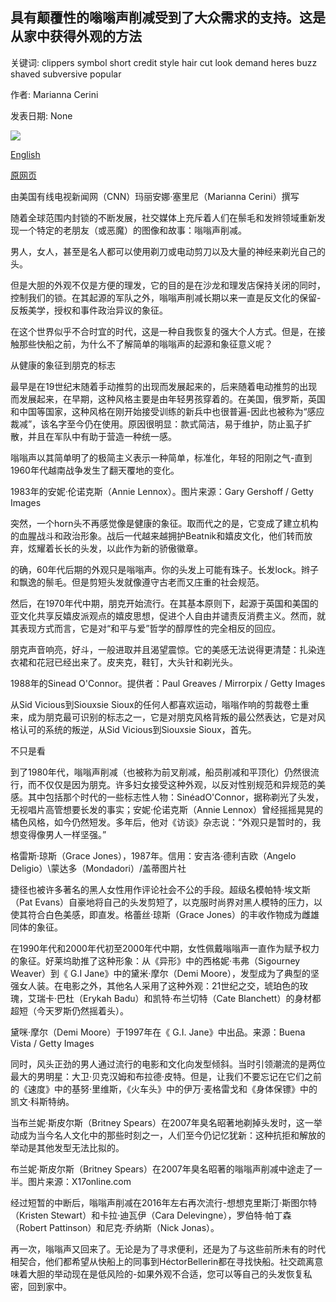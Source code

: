 ## 具有颠覆性的嗡嗡声削减受到了大众需求的支持。这是从家中获得外观的方法

关键词: clippers symbol short credit style hair cut look demand heres buzz shaved subversive popular

作者: Marianna Cerini

发表日期: None

![](https://cdn.cnn.com/cnnnext/dam/assets/200414152618-08-history-buzz-cut-shave-head-beauty-super-tease.jpg)

[English](The%20subversive%20buzz%20cut%20is%20back%20by%20popular%20demand.%20Here%27s%20how%20to%20get%20the%20look%20from%20home.md)

[原网页](https://edition.cnn.com/style/article/buzz-cuts-how-to-at-home-style-history/index.html)

由美国有线电视新闻网（CNN）玛丽安娜·塞里尼（Marianna Cerini）撰写

随着全球范围内封锁的不断发展，社交媒体上充斥着人们在鬃毛和发辫领域重新发现一个特定的老朋友（或恶魔）的图像和故事：嗡嗡声削减。

男人，女人，甚至是名人都可以使用剃刀或电动剪刀以及大量的神经来剃光自己的头。

但是大胆的外观不仅是方便的理发，它的目的是在沙龙和理发店保持关闭的同时，控制我们的锁。在其起源的军队之外，嗡嗡声削减长期以来一直是反文化的保留-反叛美学，授权和事件政治异议的象征。

在这个世界似乎不合时宜的时代，这是一种自我恢复的强大个人方式。但是，在接触那些快船之前，为什么不了解简单的嗡嗡声的起源和象征意义呢？

从健康的象征到朋克的标志

最早是在19世纪末随着手动推剪的出现而发展起来的，后来随着电动推剪的出现而发展起来，在早期，这种风格主要是由年轻男孩穿着的。在美国，俄罗斯，英国和中国等国家，这种风格在刚开始接受训练的新兵中也很普遍-因此也被称为“感应裁减”，该名字至今仍在使用。原因很明显：款式简洁，易于维护，防止虱子扩散，并且在军队中有助于营造一种统一感。

嗡嗡声以其简单明了的极简主义表示一种简单，标准化，年轻的阳刚之气-直到1960年代越南战争发生了翻天覆地的变化。

1983年的安妮·伦诺克斯（Annie Lennox）。图片来源：Gary Gershoff / Getty Images

突然，一个horn头不再感觉像是健康的象征。取而代之的是，它变成了建立机构的血腥战斗和政治形象。战后一代越来越拥护Beatnik和嬉皮文化，他们转而放弃，炫耀着长长的头发，以此作为新的骄傲徽章。

的确，60年代后期的外观只是嗡嗡声。你的头发上可能有珠子。长发lock。辫子和飘逸的鬃毛。但是剪短头发就像遵守古老而又庄重的社会规范。

然后，在1970年代中期，朋克开始流行。在其基本原则下，起源于英国和美国的亚文化共享反嬉皮派观点的嬉皮思想，促进个人自由并谴责反消费主义。然而，就其表现方式而言，它是对“和平与爱”哲学的醇厚性的完全相反的回应。

朋克声音响亮，好斗，一般进取并且渴望震惊。它的美感无法说得更清楚：扎染连衣裙和花冠已经出来了。皮夹克，鞋钉，大头针和剃光头。

1988年的Sinead O'Connor。提供者：Paul Greaves / Mirrorpix / Getty Images

从Sid Vicious到Siouxsie Sioux的任何人都喜欢运动，嗡嗡作响的剪裁卷土重来，成为朋克最可识别的标志之一，它是对朋克风格背叛的最公然表达，它是对风格认可的系统的叛逆，从Sid Vicious到Siouxsie Sioux，首先。

不只是看

到了1980年代，嗡嗡声削减（也被称为前叉削减，船员削减和平顶化）仍然很流行，而不仅仅是因为朋克。许多妇女接受这种外观，以反对性别规范和异规范的美感。其中包括那个时代的一些标志性人物：SinéadO'Connor，据称剃光了头发，无视唱片高管想要长发的事实；安妮·伦诺克斯（Annie Lennox）曾经摇摇晃晃的橘色风格，如今仍然短发。多年后，他对《访谈》杂志说：“外观只是暂时的，我想变得像男人一样坚强。”

格雷斯·琼斯（Grace Jones），1987年。信用：安吉洛·德利吉欧（Angelo Deligio）\蒙达多（Mondadori）/盖蒂图片社

捷径也被许多著名的黑人女性用作评论社会不公的手段。超级名模帕特·埃文斯（Pat Evans）自豪地将自己的头发剪短了，以克服时尚界对黑人模特的压力，以使其符合白色美感，即直发。格蕾丝·琼斯（Grace Jones）的丰收作物成为雌雄同体的象征。

在1990年代和2000年代初至2000年代中期，女性佩戴嗡嗡声一直作为赋予权力的象征。好莱坞助推了这种形象：从《异形》中的西格妮·韦弗（Sigourney Weaver）到《 G.I Jane》中的黛米·摩尔（Demi Moore），发型成为了典型的坚强女人装。在电影之外，其他名人采用了这种外观：21世纪之交，琥珀色的玫瑰，艾瑞卡·巴杜（Erykah Badu）和凯特·布兰切特（Cate Blanchett）的身材都超短（今天罗斯仍然摇着头）。

黛咪·摩尔（Demi Moore）于1997年在《 G.I. Jane》中出品。来源：Buena Vista / Getty Images

同时，风头正劲的男人通过流行的电影和文化向发型倾斜。当时引领潮流的是两位最大的男明星：大卫·贝克汉姆和布拉德·皮特。但是，让我们不要忘记在它们之前的《速度》中的基努·里维斯，《火车头》中的伊万·麦格雷戈和《身体保镖》中的凯文·科斯特纳。

当布兰妮·斯皮尔斯（Britney Spears）在2007年臭名昭著地剃掉头发时，这一举动成为当今名人文化中的那些时刻之一，人们至今仍记忆犹新：这种抗拒和解放的举动是其他发型无法比拟的。

布兰妮·斯皮尔斯（Britney Spears）在2007年臭名昭著的嗡嗡声削减中途走了一半。图片来源：X17online.com

经过短暂的中断后，嗡嗡声削减在2016年左右再次流行-想想克里斯汀·斯图尔特（Kristen Stewart）和卡拉·迪瓦伊（Cara Delevingne），罗伯特·帕丁森（Robert Pattinson）和尼克·乔纳斯（Nick Jonas）。

再一次，嗡嗡声又回来了。无论是为了寻求便利，还是为了与这些前所未有的时代相契合，他们都希望从快船上的同事到HéctorBellerin都在寻找快船。社交疏离意味着大胆的举动现在是低风险的-如果外观不合适，您可以等自己的头发恢复私密，回到家中。